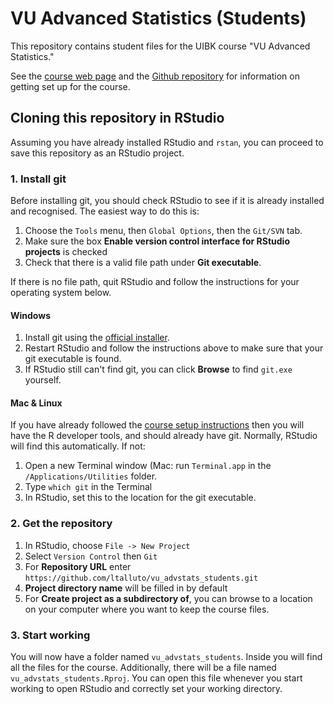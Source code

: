 # VU Advanced Statistics (Students)

This repository contains student files for the UIBK course "VU Advanced Statistics."

See the [course web page](https://ltalluto.github.io/vu_advanced_statistics) and the [Github repository](https://github.com/ltalluto/vu_advanced_statistics) for information on getting set up for the course.

## Cloning this repository in RStudio

Assuming you have already installed RStudio and `rstan`, you can proceed to save this repository as an RStudio project.

### 1. Install git
Before installing git, you should check RStudio to see if it is already installed and recognised. The easiest way to do this is:

1. Choose the `Tools` menu, then `Global Options`, then the `Git/SVN` tab. 
2. Make sure the box **Enable version control interface for RStudio projects** is checked
3. Check that there is a valid file path under **Git executable**. 

If there is no file path, quit RStudio and follow the instructions for your operating system below.

#### Windows
1. Install git using the [official installer](http://git-scm.com/downloads).
2. Restart RStudio and follow the instructions above to make sure that your git executable is found.
3. If RStudio still can't find git, you can click **Browse** to find `git.exe` yourself.

#### Mac & Linux

If you have already followed the [course setup instructions](https://github.com/ltalluto/vu_advanced_statistics/#r-developer-tools) then you will have the R developer tools, and should already have git. Normally, RStudio will find this automatically. If not:

1. Open a new Terminal window (Mac: run `Terminal.app` in the `/Applications/Utilities` folder.
2. Type `which git` in the Terminal
3. In RStudio, set this to the location for the git executable.

### 2. Get the repository

1. In RStudio, choose `File -> New Project`
2. Select `Version Control` then `Git`
3. For **Repository URL** enter `https://github.com/ltalluto/vu_advstats_students.git`
4. **Project directory name** will be filled in by default
5. For **Create project as a subdirectory of**, you can browse to a location on your computer where you want to keep the course files.

### 3. Start working
You will now have a folder named `vu_advstats_students`. Inside you will find all the files for the course. Additionally, there will be a file named `vu_advstats_students.Rproj`. You can open this file whenever you start working to open RStudio and correctly set your working directory.
